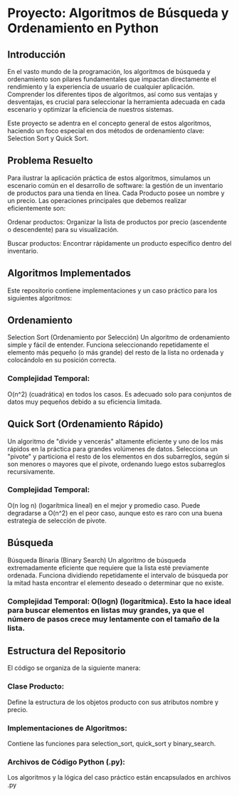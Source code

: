 # Proyecto: Algoritmos de Búsqueda y Ordenamiento en Python

## Introducción
En el vasto mundo de la programación, los algoritmos de búsqueda y ordenamiento son pilares fundamentales que impactan directamente el rendimiento y la experiencia de usuario de cualquier aplicación. Comprender los diferentes tipos de algoritmos, así como sus ventajas y desventajas, es crucial para seleccionar la herramienta adecuada en cada escenario y optimizar la eficiencia de nuestros sistemas.

Este proyecto se adentra en el concepto general de estos algoritmos, haciendo un foco especial en dos métodos de ordenamiento clave: Selection Sort y Quick Sort.

## Problema Resuelto
Para ilustrar la aplicación práctica de estos algoritmos, simulamos un escenario común en el desarrollo de software: la gestión de un inventario de productos para una tienda en línea. Cada Producto posee un nombre y un precio. Las operaciones principales que debemos realizar eficientemente son:

Ordenar productos: Organizar la lista de productos por precio (ascendente o descendente) para su visualización.

Buscar productos: Encontrar rápidamente un producto específico dentro del inventario.

## Algoritmos Implementados
Este repositorio contiene implementaciones y un caso práctico para los siguientes algoritmos:

## Ordenamiento
Selection Sort (Ordenamiento por Selección)
Un algoritmo de ordenamiento simple y fácil de entender. Funciona seleccionando repetidamente el elemento más pequeño (o más grande) del resto de la lista no ordenada y colocándolo en su posición correcta.

### Complejidad Temporal: 
O(n^2) (cuadrática) en todos los casos. Es adecuado solo para conjuntos de datos muy pequeños debido a su eficiencia limitada.

## Quick Sort (Ordenamiento Rápido)
Un algoritmo de "divide y vencerás" altamente eficiente y uno de los más rápidos en la práctica para grandes volúmenes de datos. Selecciona un "pivote" y particiona el resto de los elementos en dos subarreglos, según si son menores o mayores que el pivote, ordenando luego estos subarreglos recursivamente.

### Complejidad Temporal: 
O(n log n) (logarítmica lineal) en el mejor y promedio caso. Puede degradarse a O(n^2) en el peor caso, aunque esto es raro con una buena estrategia de selección de pivote.

## Búsqueda
Búsqueda Binaria (Binary Search)
Un algoritmo de búsqueda extremadamente eficiente que requiere que la lista esté previamente ordenada. Funciona dividiendo repetidamente el intervalo de búsqueda por la mitad hasta encontrar el elemento deseado o determinar que no existe.

### Complejidad Temporal: O(logn) (logarítmica). Esto la hace ideal para buscar elementos en listas muy grandes, ya que el número de pasos crece muy lentamente con el tamaño de la lista.

## Estructura del Repositorio
El código se organiza de la siguiente manera:

### Clase Producto: 
Define la estructura de los objetos producto con sus atributos nombre y precio.

### Implementaciones de Algoritmos: 
Contiene las funciones para selection_sort, quick_sort y binary_search.

### Archivos de Código Python (.py): 
Los algoritmos y la lógica del caso práctico están encapsulados en archivos .py